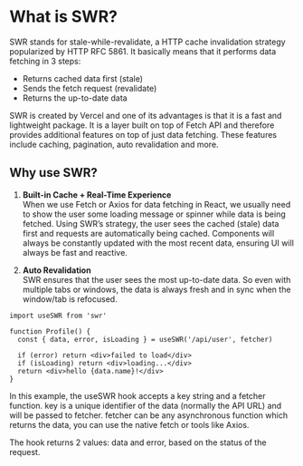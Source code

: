 # What is SWR?

SWR stands for stale-while-revalidate, a HTTP cache invalidation strategy popularized by HTTP RFC 5861. It basically means that it performs data fetching in 3 steps:

- Returns cached data first (stale)
- Sends the fetch request (revalidate)
- Returns the up-to-date data

SWR is created by Vercel and one of its advantages is that it is a fast and lightweight package. It is a layer built on top of Fetch API and therefore provides additional features on top of just data fetching. These features include caching, pagination, auto revalidation and more.

## Why use SWR?

1. **Built-in Cache + Real-Time Experience** <br>
When we use Fetch or Axios for data fetching in React, we usually need to show the user some loading message or spinner while data is being fetched. Using SWR’s strategy, the user sees the cached (stale) data first and requests are automatically being cached. Components will always be constantly updated with the most recent data, ensuring UI will always be fast and reactive.

2. **Auto Revalidation** <br>
SWR ensures that the user sees the most up-to-date data. So even with multiple tabs or windows, the data is always fresh and in sync when the window/tab is refocused.

```
import useSWR from 'swr'

function Profile() {
  const { data, error, isLoading } = useSWR('/api/user', fetcher)

  if (error) return <div>failed to load</div>
  if (isLoading) return <div>loading...</div>
  return <div>hello {data.name}!</div>
}
```

In this example, the useSWR hook accepts a key string and a fetcher function. key is a unique identifier of the data (normally the API URL) and will be passed to fetcher. fetcher can be any asynchronous function which returns the data, you can use the native fetch or tools like Axios.

The hook returns 2 values: data and error, based on the status of the request.